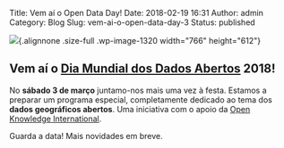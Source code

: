 Title: Vem aí o Open Data Day!
Date: 2018-02-19 16:31
Author: admin
Category: Blog
Slug: vem-ai-o-open-data-day-3
Status: published

![](http://www.transparenciahackday.org/wp-content/uploads/2018/02/ODD-map-00.png){.alignnone .size-full .wp-image-1320 width="766" height="612"}

Vem aí o [Dia Mundial dos Dados Abertos](http://opendataday.org) 2018!
----------------------------------------------------------------------

No **sábado 3 de março** juntamo-nos mais uma vez à festa. Estamos a preparar um programa especial, completamente dedicado ao tema dos **dados geográficos abertos**. Uma iniciativa com o apoio da [Open Knowledge International](https://okfn.org/).

Guarda a data! Mais novidades em breve.
